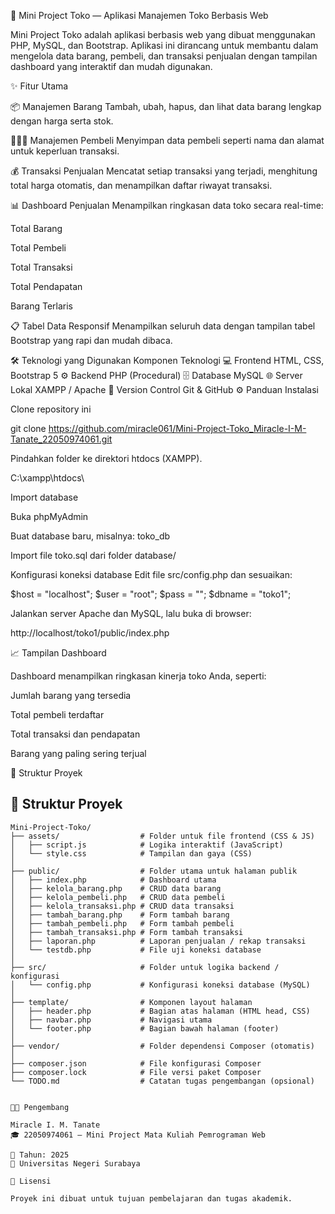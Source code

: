 🏪 Mini Project Toko — Aplikasi Manajemen Toko Berbasis Web

Mini Project Toko adalah aplikasi berbasis web yang dibuat menggunakan PHP, MySQL, dan Bootstrap.
Aplikasi ini dirancang untuk membantu dalam mengelola data barang, pembeli, dan transaksi penjualan dengan tampilan dashboard yang interaktif dan mudah digunakan.

✨ Fitur Utama

📦 Manajemen Barang
Tambah, ubah, hapus, dan lihat data barang lengkap dengan harga serta stok.

🧑‍🤝‍🧑 Manajemen Pembeli
Menyimpan data pembeli seperti nama dan alamat untuk keperluan transaksi.

💰 Transaksi Penjualan
Mencatat setiap transaksi yang terjadi, menghitung total harga otomatis, dan menampilkan daftar riwayat transaksi.

📊 Dashboard Penjualan
Menampilkan ringkasan data toko secara real-time:

Total Barang

Total Pembeli

Total Transaksi

Total Pendapatan

Barang Terlaris

📋 Tabel Data Responsif
Menampilkan seluruh data dengan tampilan tabel Bootstrap yang rapi dan mudah dibaca.

🛠️ Teknologi yang Digunakan
Komponen	Teknologi
💻 Frontend	HTML, CSS, Bootstrap 5
⚙️ Backend	PHP (Procedural)
🗄️ Database	MySQL
🌐 Server Lokal	XAMPP / Apache
🧾 Version Control	Git & GitHub
⚙️ Panduan Instalasi

Clone repository ini

git clone https://github.com/miracle061/Mini-Project-Toko_Miracle-I-M-Tanate_22050974061.git


Pindahkan folder ke direktori htdocs (XAMPP).

C:\xampp\htdocs\

Import database

Buka phpMyAdmin

Buat database baru, misalnya: toko_db

Import file toko.sql dari folder database/

Konfigurasi koneksi database
Edit file src/config.php dan sesuaikan:

$host = "localhost";
$user = "root";
$pass = "";
$dbname = "toko1";

Jalankan server Apache dan MySQL, lalu buka di browser:

http://localhost/toko1/public/index.php

📈 Tampilan Dashboard

Dashboard menampilkan ringkasan kinerja toko Anda, seperti:

Jumlah barang yang tersedia

Total pembeli terdaftar

Total transaksi dan pendapatan

Barang yang paling sering terjual

📂 Struktur Proyek
## 📂 Struktur Proyek
```text
Mini-Project-Toko/
├── assets/                  # Folder untuk file frontend (CSS & JS)
│   ├── script.js            # Logika interaktif (JavaScript)
│   └── style.css            # Tampilan dan gaya (CSS)
│
├── public/                  # Folder utama untuk halaman publik
│   ├── index.php            # Dashboard utama
│   ├── kelola_barang.php    # CRUD data barang
│   ├── kelola_pembeli.php   # CRUD data pembeli
│   ├── kelola_transaksi.php # CRUD data transaksi
│   ├── tambah_barang.php    # Form tambah barang
│   ├── tambah_pembeli.php   # Form tambah pembeli
│   ├── tambah_transaksi.php # Form tambah transaksi
│   ├── laporan.php          # Laporan penjualan / rekap transaksi
│   └── testdb.php           # File uji koneksi database
│
├── src/                     # Folder untuk logika backend / konfigurasi
│   └── config.php           # Konfigurasi koneksi database (MySQL)
│
├── template/                # Komponen layout halaman
│   ├── header.php           # Bagian atas halaman (HTML head, CSS)
│   ├── navbar.php           # Navigasi utama
│   └── footer.php           # Bagian bawah halaman (footer)
│
├── vendor/                  # Folder dependensi Composer (otomatis)
│
├── composer.json            # File konfigurasi Composer
├── composer.lock            # File versi paket Composer
└── TODO.md                  # Catatan tugas pengembangan (opsional)


👨‍💻 Pengembang

Miracle I. M. Tanate
🎓 22050974061 — Mini Project Mata Kuliah Pemrograman Web

📅 Tahun: 2025
🏫 Universitas Negeri Surabaya

📜 Lisensi

Proyek ini dibuat untuk tujuan pembelajaran dan tugas akademik.
